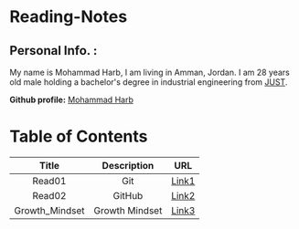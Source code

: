 # Reading-Notes

## Personal Info. :
My name is Mohammad Harb, I am living in Amman, Jordan. I am 28 years old male holding a bachelor's degree in industrial engineering from [JUST](https://www.just.edu.jo/Pages/Default.aspx). 

**Github profile:** [Mohammad Harb](https://github.com/mdharb)

# Table of Contents

| Title         | Description     | URL |
|:-------:      |:-------:        |:---------:|
| Read01        |   Git           | [Link1](read01.md)
| Read02        |   GitHub        | [Link2](read02.md)|
| Growth_Mindset|  Growth Mindset | [Link3](Growth_mindset.md)|